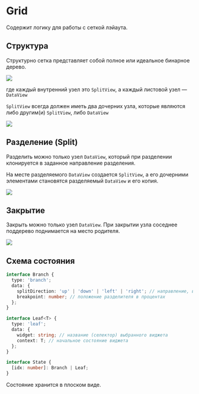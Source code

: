 # Grid

Содержит логику для работы с сеткой лэйаута.

## Структура

Структурно сетка представляет собой полное или идеальное бинарное дерево. 

<img src="./trees.png">

где каждый внутренний узел это `SplitView`, а каждый листовой узел — `DataView`

`SplitView` всегда должен иметь два дочерних узла,
которые являются либо другим(и) `SplitView`, либо `DataView`

<img src="./grid-cases.png">

## Разделение (Split)

Разделить можно только узел `DataView`, который при разделении клонируется в заданное направление разделения.

На месте разделяемого `DataView` создается `SplitView`, а его дочерними элементами становятся разделяемый `DataView` и его копия.

<img src="./split.png">

## Закрытие

Закрыть можно только узел `DataView`.
При закрытии узла соседнее поддерево поднимается на место родителя. 

<img src="./close.png">

## Схема состояния

```ts
interface Branch {
  type: 'branch';
  data: {
    splitDirection: 'up' | 'down' | 'left' | 'right'; // направление, в котором было разделение
    breakpoint: number; // положение разделителя в процентах
  };
}

interface Leaf<T> {
  type: 'leaf';
  data: {
    widget: string; // название (селектор) выбранного виджета
    context: T; // начальное состояние виджета
  };
}

interface State {
  [idx: number]: Branch | Leaf;
}
```

Состояние хранится в плоском виде.
